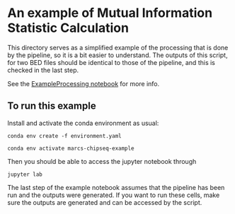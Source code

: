 # An example of Mutual Information Statistic Calculation

This directory serves as a simplified example of the processing that is done by the pipeline, so it is a bit easier to understand.
The outputs of this script, for two BED files should be identical to those of the pipeline, and this is checked in the last step.

See the [ExampleProcessing notebook](ExampleProcessing.ipynb) for more info.

## To run this example

Install and activate the conda environment as usual:

```
conda env create -f environment.yaml
```

```
conda env activate marcs-chipseq-example
```

Then you should be able to access the jupyter notebook through 

```
jupyter lab
```

The last step of the example notebook assumes that the pipeline has been run and the outputs were generated.
If you want to run these cells, make sure the outputs are generated and can be accessed by the script.

